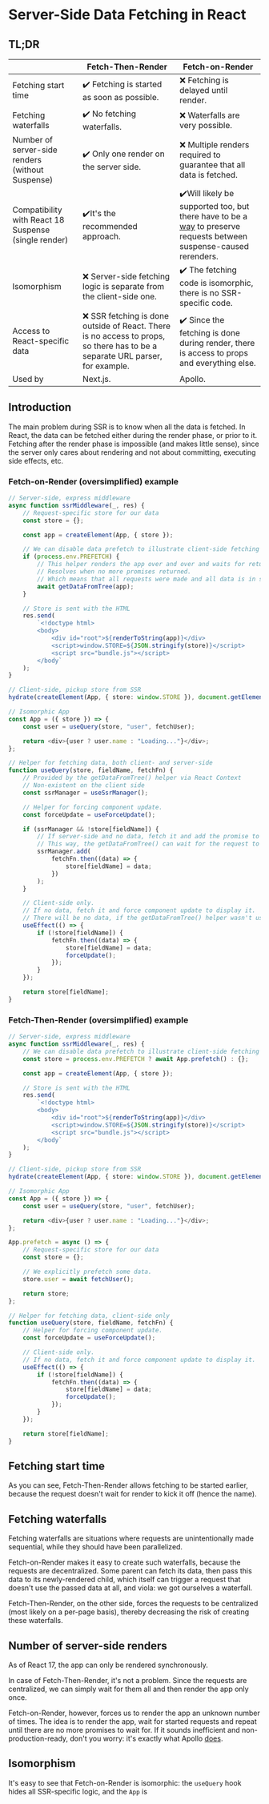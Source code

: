 # Server-Side Data Fetching in React

## TL;DR

|                                                      | Fetch-Then-Render                                                                                                             | Fetch-on-Render                                                                                                                                                                                   |
| ---------------------------------------------------- | ----------------------------------------------------------------------------------------------------------------------------- | ------------------------------------------------------------------------------------------------------------------------------------------------------------------------------------------------- |
| Fetching start time                                  | ✔️ Fetching is started as soon as possible.                                                                                   | ❌ Fetching is delayed until render.                                                                                                                                                              |
| Fetching waterfalls                                  | ✔️ No fetching waterfalls.                                                                                                    | ❌ Waterfalls are very possible.                                                                                                                                                                  |
| Number of server-side renders (without Suspense)     | ✔️ Only one render on the server side.                                                                                        | ❌ Multiple renders required to guarantee that all data is fetched.                                                                                                                               |
| Compatibility with React 18 Suspense (single render) | ✔️It's the recommended approach.                                                                                              | ✔️Will likely be supported too, but there have to be a [way](https://github.com/reactwg/react-18/discussions/35#discussioncomment-823980) to preserve requests between suspense-caused rerenders. |
| Isomorphism                                          | ❌ Server-side fetching logic is separate from the client-side one.                                                           | ✔️ The fetching code is isomorphic, there is no SSR-specific code.                                                                                                                                |
| Access to React-specific data                        | ❌ SSR fetching is done outside of React. There is no access to props, so there has to be a separate URL parser, for example. | ✔️ Since the fetching is done during render, there is access to props and everything else.                                                                                                        |
| Used by                                              | Next.js.                                                                                                                      | Apollo.                                                                                                                                                                                           |

## Introduction

The main problem during SSR is to know when all the data is fetched. In React, the data can be fetched either during the render phase, or prior to it. Fetching after the render phase is impossible (and makes little sense), since the server only cares about rendering and not about committing, executing side effects, etc.

### Fetch-on-Render (oversimplified) example

```typescript jsx
// Server-side, express middleware
async function ssrMiddleware(_, res) {
    // Request-specific store for our data
    const store = {};

    const app = createElement(App, { store });

    // We can disable data prefetch to illustrate client-side fetching
    if (process.env.PREFETCH) {
        // This helper renders the app over and over and waits for returned promises.
        // Resolves when no more promises returned.
        // Which means that all requests were made and all data is in store.
        await getDataFromTree(app);
    }

    // Store is sent with the HTML
    res.send(
        `<!doctype html>
        <body>
            <div id="root">${renderToString(app)}</div>
            <script>window.STORE=${JSON.stringify(store)}</script>
            <script src="bundle.js"></script>
        </body`
    );
}

// Client-side, pickup store from SSR
hydrate(createElement(App, { store: window.STORE }), document.getElementById("root"));

// Isomorphic App
const App = ({ store }) => {
    const user = useQuery(store, "user", fetchUser);

    return <div>{user ? user.name : "Loading..."}</div>;
};

// Helper for fetching data, both client- and server-side
function useQuery(store, fieldName, fetchFn) {
    // Provided by the getDataFromTree() helper via React Context
    // Non-existent on the client side
    const ssrManager = useSsrManager();

    // Helper for forcing component update.
    const forceUpdate = useForceUpdate();

    if (ssrManager && !store[fieldName]) {
        // If server-side and no data, fetch it and add the promise to the manager.
        // This way, the getDataFromTree() can wait for the request to complete.
        ssrManager.add(
            fetchFn.then((data) => {
                store[fieldName] = data;
            })
        );
    }

    // Client-side only.
    // If no data, fetch it and force component update to display it.
    // There will be no data, if the getDataFromTree() helper wasn't used.
    useEffect(() => {
        if (!store[fieldName]) {
            fetchFn.then((data) => {
                store[fieldName] = data;
                forceUpdate();
            });
        }
    });

    return store[fieldName];
}
```

### Fetch-Then-Render (oversimplified) example

```typescript jsx
// Server-side, express middleware
async function ssrMiddleware(_, res) {
    // We can disable data prefetch to illustrate client-side fetching
    const store = process.env.PREFETCH ? await App.prefetch() : {};

    const app = createElement(App, { store });

    // Store is sent with the HTML
    res.send(
        `<!doctype html>
        <body>
            <div id="root">${renderToString(app)}</div>
            <script>window.STORE=${JSON.stringify(store)}</script>
            <script src="bundle.js"></script>
        </body`
    );
}

// Client-side, pickup store from SSR
hydrate(createElement(App, { store: window.STORE }), document.getElementById("root"));

// Isomorphic App
const App = ({ store }) => {
    const user = useQuery(store, "user", fetchUser);

    return <div>{user ? user.name : "Loading..."}</div>;
};

App.prefetch = async () => {
    // Request-specific store for our data
    const store = {};

    // We explicitly prefetch some data.
    store.user = await fetchUser();

    return store;
};

// Helper for fetching data, client-side only
function useQuery(store, fieldName, fetchFn) {
    // Helper for forcing component update.
    const forceUpdate = useForceUpdate();

    // Client-side only.
    // If no data, fetch it and force component update to display it.
    useEffect(() => {
        if (!store[fieldName]) {
            fetchFn.then((data) => {
                store[fieldName] = data;
                forceUpdate();
            });
        }
    });

    return store[fieldName];
}
```

## Fetching start time

As you can see, Fetch-Then-Render allows fetching to be started earlier, because the request doesn't wait for render to kick it off (hence the name).

## Fetching waterfalls

Fetching waterfalls are situations where requests are unintentionally made sequential, while they should have been parallelized.

Fetch-on-Render makes it easy to create such waterfalls, because the requests are decentralized. Some parent can fetch its data, then pass this data to its newly-rendered child, which itself can trigger a request that doesn't use the passed data at all, and viola: we got ourselves a waterfall.

Fetch-Then-Render, on the other side, forces the requests to be centralized (most likely on a per-page basis), thereby decreasing the risk of creating these waterfalls.

## Number of server-side renders

As of React 17, the app can only be rendered synchronously.

In case of Fetch-Then-Render, it's not a problem. Since the requests are centralized, we can simply wait for them all and then render the app only once.

Fetch-on-Render, however, forces us to render the app an unknown number of times. The idea is to render the app, wait for started requests and repeat until there are no more promises to wait for. If it sounds inefficient and non-production-ready, don't you worry: it's exactly what Apollo [does](https://github.com/apollographql/apollo-client/blob/da4e9b95dcf11328cc568a5518151fb80de8f8df/src/react/ssr/getDataFromTree.ts#L52).

## Isomorphism

It's easy to see that Fetch-on-Render is isomorphic: the `useQuery` hook hides all SSR-specific logic, and the `App` is

